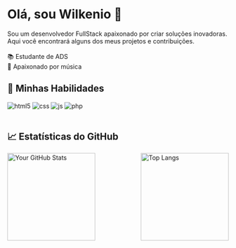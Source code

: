 # Olá, sou Wilkenio 👋

Sou um desenvolvedor FullStack apaixonado por criar soluções inovadoras. Aqui você encontrará alguns dos meus projetos e contribuições.
<br><br> 📚 Estudante de ADS <br>
🎸 Apaixonado por música
## 🚀 Minhas Habilidades
<div style="display: inline_block">
  <img  align="center" alt="html5" src="https://img.shields.io/badge/HTML5-E34F26?style=for-the-badge&logo=html5&logoColor=white" />
  <img align="center" alt="css" src="https://img.shields.io/badge/CSS3-1572B6?style=for-the-badge&logo=css3&logoColor=white" />
  <img align="center" alt="js" src="https://img.shields.io/badge/JavaScript-F7DF1E?style=for-the-badge&logo=javascript&logoColor=black" />
  <img align="center" alt="php" src="https://img.shields.io/badge/php-7053f3?style=for-the-badge&logo=php&logoColor=white" />
</div><br/>

## 📈 Estatísticas do GitHub
<div style="display: flex; justify-content: space-between;">
  <img src="https://github-readme-stats.vercel.app/api?username=wilkenio&show_icons=true&theme=dark" alt="Your GitHub Stats" height="200px"/>
  <img src="https://github-readme-stats.vercel.app/api/top-langs/?username=wilkenio&layout=compact&theme=dark" alt="Top Langs" height="200px"/>
</div>

<!--## 🌟 Projetos em Destaque
- [**Projeto 1**](https://github.com/seu-usuario/projeto1) - Breve descrição do projeto.
- [**Projeto 2**](https://github.com/seu-usuario/projeto2) - Breve descrição do projeto.-->

